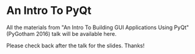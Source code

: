 # An Intro To PyQt
All the materials from "An Intro To Building GUI Applications Using PyQt" (PyGotham 2016) talk will be available here.

Please check back after the talk for the slides. Thanks!
